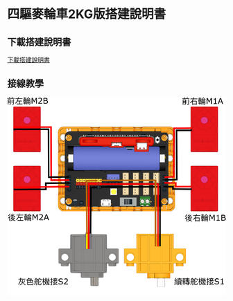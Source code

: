 # 四驅麥輪車2KG版搭建說明書

## 下載搭建說明書

[下載搭建說明書](https://github.com/kittenbothk/kittenbothk/raw/master/Kits/mecanum_2kg/images/2kg.pdf)

## 接線教學

![](./images/wiring.png)